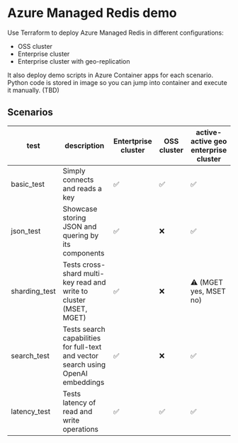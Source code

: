 # Azure Managed Redis demo
Use Terraform to deploy Azure Managed Redis in different configurations:
- OSS cluster
- Enterprise cluster
- Enterprise cluster with geo-replication

It also deploy demo scripts in Azure Container apps for each scenario. Python code is stored in image so you can jump into container and execute it manually. (TBD)

## Scenarios

| test | description | Entertprise cluster | OSS cluster | active-active geo enterprise cluster |
| --- | --- | --- | --- | --- |
| basic_test | Simply connects and reads a key | ✅ | ✅ | ✅ |
| json_test | Showcase storing JSON and quering by its components | ✅ | ❌ | ✅ |
| sharding_test | Tests cross-shard multi-key read and write to cluster (MSET, MGET) | ✅ | ❌ | ⚠️ (MGET yes, MSET no) |
| search_test | Tests search capabilities for full-text and vector search using OpenAI embeddings | ✅ | ❌ | ✅ |
| latency_test | Tests latency of read and write operations | ✅ | ✅ | ✅ |